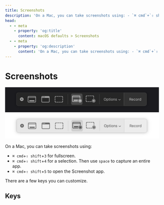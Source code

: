 ```yaml
---
title: Screenshots
description: 'On a Mac, you can take screenshots using: - `⌘ cmd`+`⇧ shift`+`3` for fullscreen. - `⌘ cmd`+`⇧ shift`+`4` for a selection. Then use `space` to capture an entire app. - `⌘ cmd`+`⇧ shift`+`5` to open the Screenshot app. There are a few keys you can customize.'
head:
  - - meta
    - property: 'og:title'
      content: macOS defaults > Screenshots
  - - meta
    - property: 'og:description'
      content: 'On a Mac, you can take screenshots using: - `⌘ cmd`+`⇧ shift`+`3` for fullscreen. - `⌘ cmd`+`⇧ shift`+`4` for a selection. Then use `space` to capture an entire app. - `⌘ cmd`+`⇧ shift`+`5` to open the Screenshot app. There are a few keys you can customize.'
---
```


<script setup>
import { useData } from 'vitepress'
import FolderTableOfContents from '../../components/FolderTableOfContents.vue'

const { isDark } = useData();
</script>

# Screenshots

<img
  v-if="isDark"
  src="./images/screenshot-dark.png" alt="A screenshot of the Screenshot app"
  width="540" height="89" style="height: auto"
/>
<img
  v-else
  src="./images/screenshot-light.png" alt="A screenshot of the Screenshot app"
  width="540" height="89" style="height: auto"
/>

On a Mac, you can take screenshots using:

- `⌘ cmd`+`⇧ shift`+`3` for fullscreen.
- `⌘ cmd`+`⇧ shift`+`4` for a selection. Then use `space` to capture an entire app.
- `⌘ cmd`+`⇧ shift`+`5` to open the Screenshot app.

There are a few keys you can customize.

## Keys

<FolderTableOfContents />
